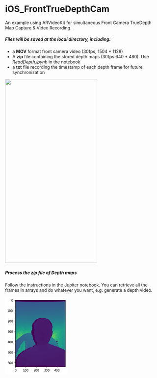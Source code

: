 # iOS_FrontTrueDepthCam

An example using ARVideoKit for simultaneous Front Camera TrueDepth Map Capture & Video Recording.



##### Files will be saved at the local directory, including:

* a **MOV** format front camera video (30fps, 1504 * 1128)
* A **zip** file containing the stored depth maps (30fps 640 * 480). Use *ReadDepth.ipynb* in the notebook
* a **txt** file recording the timestamp of each depth frame for future synchronization



<img src="https://github.com/dirk61/iOS_FrontTrueDepthCam/blob/master/images/IMG_3965.PNG" width="300" height="600"/>



##### Process the zip file of Depth maps

Follow the instructions in the Jupiter notebook. You can retrieve all the frames in arrays and do whatever you want, e.g. generate a depth video.

<img src="https://github.com/dirk61/iOS_FrontTrueDepthCam/blob/master/images/c4009b90-529c-4f15-85d7-924b95d1777c.png" />
